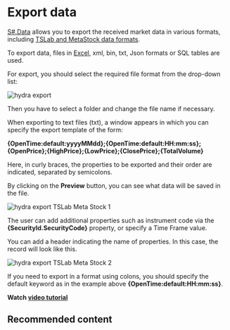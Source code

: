 # Export data

[S\#.Data](Hydra.md) allows you to export the received market data in various formats, including [TSLab and MetaStock data formats](Hydra_Export_TSLab_MetaStock.md).

To export data, files in [Excel](https://en.wikipedia.org/wiki/Excel), xml, bin, txt, Json formats or SQL tables are used.

For export, you should select the required file format from the drop\-down list:

![hydra export](~/images/hydra_export.png)

Then you have to select a folder and change the file name if necessary.

When exporting to text files (txt), a window appears in which you can specify the export template of the form: 

**{OpenTime:default:yyyyMMdd};{OpenTime:default:HH:mm:ss};{OpenPrice};{HighPrice};{LowPrice};{ClosePrice};{TotalVolume}**

Here, in curly braces, the properties to be exported and their order are indicated, separated by semicolons.

By clicking on the **Preview** button, you can see what data will be saved in the file.

![hydra export TSLab Meta Stock 1](~/images/hydra_export_TSLab_MetaStock_1.png)

The user can add additional properties such as instrument code via the **{SecurityId.SecurityCode}** property, or specify a Time Frame value.

You can add a header indicating the name of properties. In this case, the record will look like this.

![hydra export TSLab Meta Stock 2](~/images/hydra_export_TSLab_MetaStock_2.png)

If you need to export in a format using colons, you should specify the default keyword as in the example above **{OpenTime:default:HH:mm:ss}**.

**Watch [video tutorial](HydraDiffSaveFormat.md)**

## Recommended content
